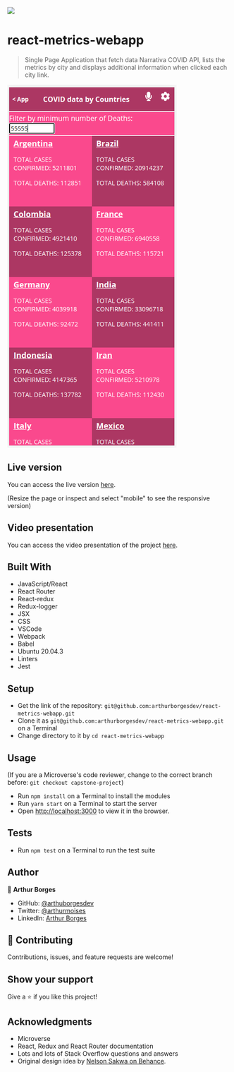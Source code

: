 ![](https://img.shields.io/badge/Microverse-blueviolet)

# react-metrics-webapp

> Single Page Application that fetch data Narrativa COVID API, lists the metrics by city and displays additional information when clicked each city link.

![screenshot](./screenshot.png)

## Live version

You can access the live version [here](https://compassionate-mcnulty-b5a7df.netlify.app/).

(Resize the page or inspect and select "mobile" to see the responsive version)

## Video presentation

You can access the video presentation of the project [here](https://www.loom.com/share/c6a43bddc4ef4909a79ce1dd5eb0ff15).

## Built With

- JavaScript/React
- React Router
- React-redux
- Redux-logger
- JSX
- CSS
- VSCode
- Webpack
- Babel
- Ubuntu 20.04.3
- Linters
- Jest

## Setup

- Get the link of the repository: `git@github.com:arthurborgesdev/react-metrics-webapp.git`
- Clone it as `git@github.com:arthurborgesdev/react-metrics-webapp.git` on a Terminal
- Change directory to it by `cd react-metrics-webapp`

## Usage

(If you are a Microverse's code reviewer, change to the correct branch before: `git checkout capstone-project`)

- Run `npm install` on a Terminal to install the modules
- Run `yarn start` on a Terminal to start the server 
- Open [http://localhost:3000](http://localhost:3000) to view it in the browser.

## Tests

- Run `npm test` on a Terminal to run the test suite

## Author

👤 **Arthur Borges**

- GitHub: [@arthuborgesdev](https://github.com/arthurborgesdev)
- Twitter: [@arthurmoises](https://twitter.com/arthurmoises)
- LinkedIn: [Arthur Borges](https://linkedin.com/in/arthurmoises)

## 🤝 Contributing

Contributions, issues, and feature requests are welcome!

## Show your support

Give a ⭐️ if you like this project!

## Acknowledgments

- Microverse
- React, Redux and React Router documentation
- Lots and lots of Stack Overflow questions and answers
- Original design idea by [Nelson Sakwa on Behance](https://www.behance.net/sakwadesignstudio).